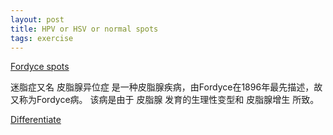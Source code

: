 ```yaml
---
layout: post
title: HPV or HSV or normal spots
tags: exercise
---
```

[Fordyce spots](https://my.clevelandclinic.org/health/diseases/24140-fordyce-spots)

迷脂症又名 皮脂腺异位症 是一种皮脂腺疾病，由Fordyce在1896年最先描述，故又称为Fordyce病。 该病是由于 皮脂腺 发育的生理性变型和 皮脂腺增生 所致。

[Differentiate](https://www.wikihow.com/Get-Rid-of-Fordyce-Spots)